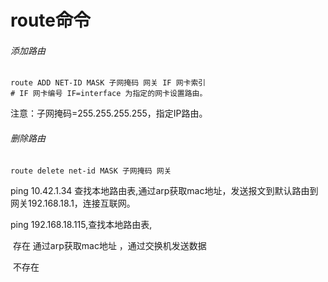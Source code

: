 # route命令

###### 添加路由

```shell
route ADD NET-ID MASK 子网掩码 网关 IF 网卡索引
# IF 网卡编号 IF=interface 为指定的网卡设置路由。
```

注意：子网掩码=255.255.255.255，指定IP路由。

###### 删除路由

```
route delete net-id MASK 子网掩码 网关
```





ping 10.42.1.34 查找本地路由表,通过arp获取mac地址，发送报文到默认路由到网关192.168.18.1，连接互联网。

ping 192.168.18.115,查找本地路由表,

​	存在 通过arp获取mac地址 ，通过交换机发送数据

​	不存在 